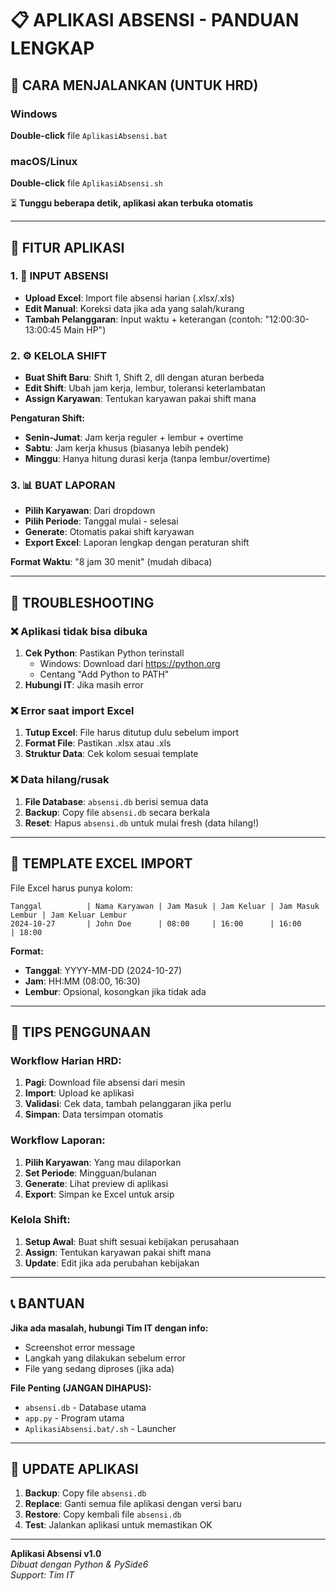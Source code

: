 # 📋 APLIKASI ABSENSI - PANDUAN LENGKAP

## 🚀 CARA MENJALANKAN (UNTUK HRD)

### Windows
**Double-click** file `AplikasiAbsensi.bat`

### macOS/Linux  
**Double-click** file `AplikasiAbsensi.sh`

⏳ **Tunggu beberapa detik, aplikasi akan terbuka otomatis**

---

## 📱 FITUR APLIKASI

### 1. 📝 INPUT ABSENSI
- **Upload Excel**: Import file absensi harian (.xlsx/.xls)
- **Edit Manual**: Koreksi data jika ada yang salah/kurang
- **Tambah Pelanggaran**: Input waktu + keterangan (contoh: "12:00:30-13:00:45 Main HP")

### 2. ⚙️ KELOLA SHIFT
- **Buat Shift Baru**: Shift 1, Shift 2, dll dengan aturan berbeda
- **Edit Shift**: Ubah jam kerja, lembur, toleransi keterlambatan
- **Assign Karyawan**: Tentukan karyawan pakai shift mana

**Pengaturan Shift:**
- **Senin-Jumat**: Jam kerja reguler + lembur + overtime
- **Sabtu**: Jam kerja khusus (biasanya lebih pendek)
- **Minggu**: Hanya hitung durasi kerja (tanpa lembur/overtime)

### 3. 📊 BUAT LAPORAN
- **Pilih Karyawan**: Dari dropdown
- **Pilih Periode**: Tanggal mulai - selesai
- **Generate**: Otomatis pakai shift karyawan
- **Export Excel**: Laporan lengkap dengan peraturan shift

**Format Waktu**: "8 jam 30 menit" (mudah dibaca)

---

## 🔧 TROUBLESHOOTING

### ❌ Aplikasi tidak bisa dibuka
1. **Cek Python**: Pastikan Python terinstall
   - Windows: Download dari https://python.org
   - Centang "Add Python to PATH"
2. **Hubungi IT**: Jika masih error

### ❌ Error saat import Excel
1. **Tutup Excel**: File harus ditutup dulu sebelum import
2. **Format File**: Pastikan .xlsx atau .xls
3. **Struktur Data**: Cek kolom sesuai template

### ❌ Data hilang/rusak
1. **File Database**: `absensi.db` berisi semua data
2. **Backup**: Copy file `absensi.db` secara berkala
3. **Reset**: Hapus `absensi.db` untuk mulai fresh (data hilang!)

---

## 📁 TEMPLATE EXCEL IMPORT

File Excel harus punya kolom:
```
Tanggal          | Nama Karyawan | Jam Masuk | Jam Keluar | Jam Masuk Lembur | Jam Keluar Lembur
2024-10-27       | John Doe      | 08:00     | 16:00      | 16:00            | 18:00
```

**Format:**
- **Tanggal**: YYYY-MM-DD (2024-10-27)
- **Jam**: HH:MM (08:00, 16:30)
- **Lembur**: Opsional, kosongkan jika tidak ada

---

## 🎯 TIPS PENGGUNAAN

### Workflow Harian HRD:
1. **Pagi**: Download file absensi dari mesin
2. **Import**: Upload ke aplikasi
3. **Validasi**: Cek data, tambah pelanggaran jika perlu
4. **Simpan**: Data tersimpan otomatis

### Workflow Laporan:
1. **Pilih Karyawan**: Yang mau dilaporkan
2. **Set Periode**: Mingguan/bulanan
3. **Generate**: Lihat preview di aplikasi
4. **Export**: Simpan ke Excel untuk arsip

### Kelola Shift:
1. **Setup Awal**: Buat shift sesuai kebijakan perusahaan
2. **Assign**: Tentukan karyawan pakai shift mana
3. **Update**: Edit jika ada perubahan kebijakan

---

## 📞 BANTUAN

**Jika ada masalah, hubungi Tim IT dengan info:**
- Screenshot error message
- Langkah yang dilakukan sebelum error
- File yang sedang diproses (jika ada)

**File Penting (JANGAN DIHAPUS):**
- `absensi.db` - Database utama
- `app.py` - Program utama
- `AplikasiAbsensi.bat/.sh` - Launcher

---

## 🔄 UPDATE APLIKASI

1. **Backup**: Copy file `absensi.db`
2. **Replace**: Ganti semua file aplikasi dengan versi baru
3. **Restore**: Copy kembali file `absensi.db`
4. **Test**: Jalankan aplikasi untuk memastikan OK

---

**Aplikasi Absensi v1.0**  
*Dibuat dengan Python & PySide6*  
*Support: Tim IT*
